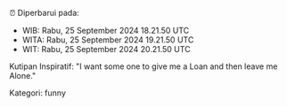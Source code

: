 ⏰ Diperbarui pada:
- WIB: Rabu, 25 September 2024 18.21.50 UTC
- WITA: Rabu, 25 September 2024 19.21.50 UTC
- WIT: Rabu, 25 September 2024 20.21.50 UTC

Kutipan Inspiratif:
"I want some one to give me a Loan and then leave me Alone."


Kategori: funny

